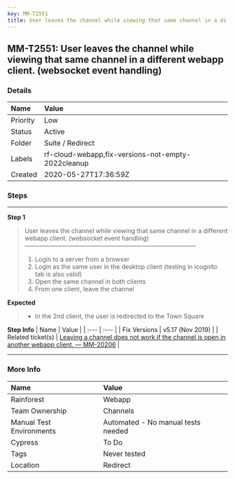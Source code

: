 ```yaml
---
key: MM-T2551
title: User leaves the channel while viewing that same channel in a different webapp client. (websocket event handling)
---
```


## MM-T2551: User leaves the channel while viewing that same channel in a different webapp client. (websocket event handling)

### Details

| Name     | Value                                              |
| :------- | :------------------------------------------------- |
| Priority | Low                                                |
| Status   | Active                                             |
| Folder   | Suite / Redirect                                   |
| Labels   | rf-cloud-webapp,fix-versions-not-empty-2022cleanup |
| Created  | 2020-05-27T17:36:59Z                               |

### Steps

<hr/>

**Step 1**

> <article>User leaves the channel while viewing that same channel in a different webapp client. (websocket event handling)<br>————————————————————————————<ol><li>Login to a server from a browser</li><li>Login as the same user in the desktop client (testing in icognito tab is also valid)</li><li>Open the same channel in both clients</li><li>From one client, leave the channel</li></ol></article>

**Expected**

> <article><ul><li>In the 2nd client, the user is redirected to the Town Square</li></ul></article>

**Step Info**
| Name | Value |
| :--- | :--- |
| Fix Versions | v5.17 (Nov 2019) |
| Related ticket(s) | <a href="https://mattermost.atlassian.net/browse/MM-20206">Leaving a channel does not work if the channel is open in another webapp client. — MM-20206</a> |

<hr/>

### More Info

| Name                     | Value                              |
| :----------------------- | :--------------------------------- |
| Rainforest               | Webapp                             |
| Team Ownership           | Channels                           |
| Manual Test Environments | Automated - No manual tests needed |
| Cypress                  | To Do                              |
| Tags                     | Never tested                       |
| Location                 | Redirect                           |
